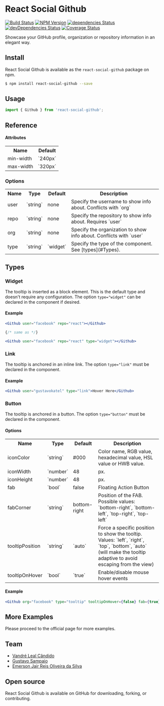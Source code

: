 # React Social Github
[![Build Status](https://travis-ci.org/vandreleal/react-social-github.svg)](https://travis-ci.org/vandreleal/react-social-github)
[![NPM Version](https://badge.fury.io/js/react-social-github.svg)](http://badge.fury.io/js/react-social-github)
[![dependencies Status](https://david-dm.org/vandreleal/react-social-github/status.svg)](https://david-dm.org/vandreleal/react-social-github)
[![devDependencies Status](https://david-dm.org/vandreleal/react-social-github/dev-status.svg)](https://david-dm.org/vandreleal/react-social-github?type=dev)
[![Coverage Status](https://coveralls.io/repos/github/vandreleal/react-social-github/badge.svg?branch=master)](https://coveralls.io/github/vandreleal/react-social-github?branch=master)

Showcase your GitHub profile, organization or repository information in an elegant way.

## Install
React Social Github is available as the `react-social-github` package on npm.
```sh
$ npm install react-social-github --save
```

## Usage
```jsx
import { Github } from 'react-social-github';
```

## Reference

#### Attributes

<table>
  <tr>
    <th>Name</th>
    <th>Default</th>
  </tr>
  <tr>
    <td>min-width</td>
    <td>`240px`</td>
  </tr>
  <tr>
    <td>max-width</td>
    <td>`320px`</td>
  </tr>
</table>

### Options

<table>
  <tr>
    <th>Name</th>
    <th>Type</th>
    <th>Default</th>
    <th>Description</th>
  </tr>
  <tr>
    <td>user</td>
    <td>`string`</td>
    <td>none</td>
    <td>Specify the username to show info about. Conflicts with `org`</td>
  </tr>
  <tr>
    <td>repo</td>
    <td>`string`</td>
    <td>none</td>
    <td>Specify the repository to show info about. Requires `user`</td>
  </tr>
  <tr>
    <td>org</td>
    <td>`string`</td>
    <td>none</td>
    <td>Specify the organization to show info about. Conflicts with `user`</td>
  </tr>
  <tr>
    <td>type</td>
    <td>`string`</td>
    <td>`widget`</td>
    <td>Specify the type of the component. See [types](#Types).</td>
  </tr>
</table>


## Types


### Widget

The tooltip is inserted as a block element. This is the default type and doesn't require any configuration. The option `type="widget"` can be declared in the component if desired.

#### Example

```jsx
<Github user="facebook" repo="react"></Github>

{/* same as */}

<Github user="facebook" repo="react" type="widget"></Github>
```

### Link

The tooltip is anchored in an inline link. The option `type="link"` must be declared in the component.

#### Example

```jsx
<Github user="gustavokatel" type="link">Hover Here</Github>
```

### Button

The tooltip is anchored in a button. The option `type="button"` must be declared in the component.

#### Options

<table>
  <tr>
    <th>Name</th>
    <th>Type</th>
    <th>Default</th>
    <th>Description</th>
  </tr>
  <tr>
    <td>iconColor</td>
    <td>`string`</td>
    <td>#000</td>
    <td>Color name, RGB value, hexadecimal value, HSL value or HWB value.</td>
  </tr>
  <tr>
    <td>iconWidth</td>
    <td>`number`</td>
    <td>48</td>
    <td>px.</td>
  </tr>
  <tr>
    <td>iconHeight</td>
    <td>`number`</td>
    <td>48</td>
    <td>px.</td>
  </tr>
  <tr>
    <td>fab</td>
    <td>`bool`</td>
    <td>false</td>
    <td>Floating Action Button</td>
  </tr>
  <tr>
    <td>fabCorner</td>
    <td>`string`</td>
    <td>bottom-right</td>
    <td>Position of the FAB. Possible values: `bottom-right`, `bottom-left`, `top-right`, `top-left`</td>
  </tr>
  <tr>
    <td>tooltipPosition</td>
    <td>`string`</td>
    <td>`auto`</td>
    <td>Force a specific position to show the tooltip. Values: `left`, `right`, `top`, `bottom`, `auto` (will make the tooltip adaptive to avoid escaping from the view)</td>
  </tr>
  <tr>
    <td>tooltipOnHover</td>
    <td>`bool`</td>
    <td>`true`</td>
    <td>Enable/disable mouse hover events</td>
  </tr>
</table>

#### Example

```jsx
<Github org="facebook" type="tooltip" tooltipOnHover={false} fab={true} fabCorner="top-left" iconColor="#3b5998" iconWidth={64} iconHeight={64}></Github>
```


## More Examples

Please proceed to the official page for more examples.


## Team
+ [Vandré Leal Cândido](https://github.com/vandreleal)
+ [Gustavo Sampaio](https://github.com/GustavoKatel)
+ [Emerson Jair Reis Oliveira da Silva](https://github.com/dungahk)


## Open source

React Social Github is available on GitHub for downloading, forking, or contributing.